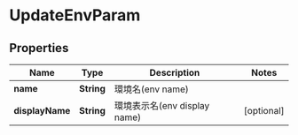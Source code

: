 

# UpdateEnvParam


## Properties

| Name | Type | Description | Notes |
|------------ | ------------- | ------------- | -------------|
|**name** | **String** | 環境名(env name) |  |
|**displayName** | **String** | 環境表示名(env display name) |  [optional] |



